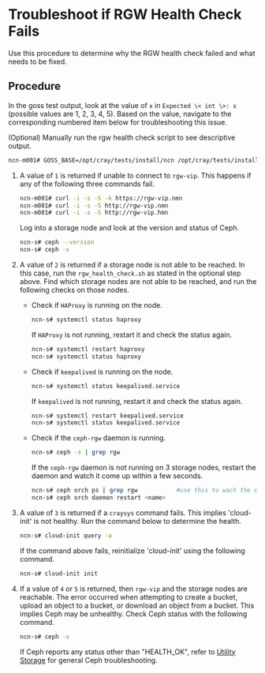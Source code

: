 # Troubleshoot if RGW Health Check Fails

Use this procedure to determine why the RGW health check failed and what needs to be fixed.

## Procedure

In the goss test output, look at the value of `x` in `Expected \< int \>: x` (possible values are 1, 2, 3, 4, 5). Based on the value, navigate to the corresponding numbered item below for troubleshooting this issue.

(Optional) Manually run the rgw health check script to see descriptive output.

```bash
ncn-m001# GOSS_BASE=/opt/cray/tests/install/ncn /opt/cray/tests/install/ncn/scripts/rgw_health_check.sh
```


1. A value of `1` is returned if unable to connect to `rgw-vip`. This happens if any of the following three commands fail.

    ```bash
    ncn-m001# curl -i -s -S -k https://rgw-vip.nmn
    ncn-m001# curl -i -s -S http://rgw-vip.nmn
    ncn-m001# curl -i -s -S http://rgw-vip.hmn
    ```
    Log into a storage node and look at the version and status of Ceph.
    ```bash
    ncn-s# ceph --version
    ncn-s# ceph -s
    ```


1. A value of `2` is returned if a storage node is not able to be reached. In this case, run the `rgw_health_check.sh` as stated in the optional step above. Find which storage nodes are not able to be reached, and run the following checks on those nodes.

    - Check if `HAProxy` is running on the node.

        ```bash
        ncn-s# systemctl status haproxy
        ```
        If `HAProxy` is not running, restart it and check the status again.
        ```bash
        ncn-s# systemctl restart haproxy
        ncn-s# systemctl status haproxy
        ```

    - Check if `keepalived` is running on the node.

        ```bash
        ncn-s# systemctl status keepalived.service
        ```
        If `keepalived` is not running, restart it and check the status again.
        ```bash
        ncn-s# systemctl restart keepalived.service
        ncn-s# systemctl status keepalived.service
        ```

    - Check if the `ceph-rgw` daemon is running.
        ```bash
        ncn-s# ceph -s | grep rgw
        ```
        If the `ceph-rgw` daemon is not running on 3 storage nodes, restart the daemon and watch it come up within a few seconds.

        ```bash
        ncn-s# ceph orch ps | grep rgw           #use this to wach the daemon start
        ncn-s# ceph orch daemon restart <name>
        ```


1. A value of `3` is returned if a `craysys` command fails. This implies 'cloud-init' is not healthy. Run the command below to determine the health.

    ```bash
    ncn-s# cloud-init query -a
    ```

    If the command above fails, reinitialize 'cloud-init' using the following command.

    ```bash
    ncn-s# cloud-init init
    ```


1. If a value of `4` or `5` is returned, then `rgw-vip` and the storage nodes are reachable. The error occurred when attempting to create a bucket, upload an object to a bucket, or download an object from a bucket. This implies Ceph may be unhealthy. Check Ceph status with the following command.

    ```bash
    ncn-s# ceph -s
    ```

    If Ceph reports any status other than "HEALTH_OK", refer to [Utility Storage](Utility_Storage.md) for general Ceph troubleshooting.

